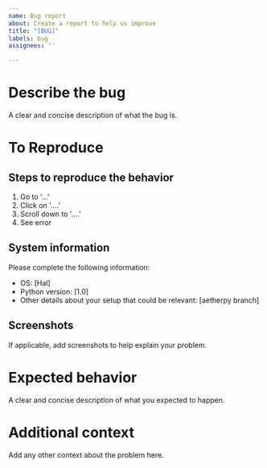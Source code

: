 ```yaml
---
name: Bug report
about: Create a report to help us improve
title: "[BUG]"
labels: bug
assignees: ''

---
```


Describe the bug
================
A clear and concise description of what the bug is.

To Reproduce
============

Steps to reproduce the behavior
-------------------------------
1. Go to '...'
2. Click on '....'
3. Scroll down to '....'
4. See error

System information
------------------
Please complete the following information:
 - OS: [Hal]
 - Python version: [1.0]
 - Other details about your setup that could be relevant: [aetherpy branch]

Screenshots
-----------
If applicable, add screenshots to help explain your problem.

Expected behavior
=================
A clear and concise description of what you expected to happen.

Additional context
==================
Add any other context about the problem here.
